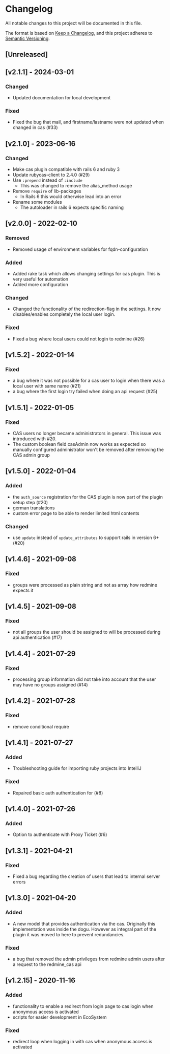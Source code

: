 # Changelog
All notable changes to this project will be documented in this file.

The format is based on [Keep a Changelog](https://keepachangelog.com/en/1.0.0/),
and this project adheres to [Semantic Versioning](https://semver.org/spec/v2.0.0.html).

## [Unreleased]

## [v2.1.1] - 2024-03-01
### Changed
- Updated documentation for local development

### Fixed
- Fixed the bug that mail, and firstname/lastname were not updated when changed in cas (#33)

## [v2.1.0] - 2023-06-16
### Changed
- Make cas plugin compatible with rails 6 and ruby 3
- Update rubycas-client to 2.4.0 (#29)
- Use `:prepend` instead of `:include`
  - This was changed to remove the alias_method usage
- Remove `require` of lib-packages
  - In Rails 6 this would otherwise lead into an error
- Rename some modules
  - The autoloader in rails 6 expects specific naming

## [v2.0.0] - 2022-02-10
### Removed
- Removed usage of environment variables for fqdn-configuration

### Added
- Added rake task which allows changing settings for cas plugin. This is very useful for automation
- Added more configuration

### Changed
- Changed the functionality of the redirection-flag in the settings. It now disables/enables completely the local user login.

### Fixed
- Fixed a bug where local users could not login to redmine (#26)

## [v1.5.2] - 2022-01-14
### Fixed
- a bug where it was not possible for a cas user to login when there was a local user with same name (#21)
- a bug where the first login try failed when doing an api request (#25)

## [v1.5.1] - 2022-01-05
### Fixed
- CAS users no longer became administrators in general. This issue was introduced with #20.
- The custom boolean field casAdmin now works as expected so manually configured administrator won't be removed
after removing the CAS admin group

## [v1.5.0] - 2022-01-04
### Added
- the `auth_source` registration for the CAS plugin is now part of the plugin setup step (#20)
- german translations
- custom error page to be able to render limited html contents

### Changed
- use `update` instead of `update_attributes` to support rails in version 6+ (#20)

## [v1.4.6] - 2021-09-08
### Fixed
- groups were processed as plain string and not as array how redmine expects it

## [v1.4.5] - 2021-09-08
### Fixed
- not all groups the user should be assigned to will be processed during api authentication (#17)

## [v1.4.4] - 2021-07-29
### Fixed
- processing group information did not take into account that the user may have no groups assigned (#14) 

## [v1.4.2] - 2021-07-28
### Fixed 
- remove conditional require

## [v1.4.1] - 2021-07-27
### Added
- Troubleshooting guide for importing ruby projects into IntelliJ

### Fixed
- Repaired basic auth authentication for (#8)

## [v1.4.0] - 2021-07-26
### Added
- Option to authenticate with Proxy Ticket (#6)

## [v1.3.1] - 2021-04-21
### Fixed
- Fixed a bug regarding the creation of users that lead to internal server errors

## [v1.3.0] - 2021-04-20
### Added
- A new model that provides authentication via the cas. 
  Originally this implementation was inside the dogu. 
  However as integral part of the plugin it was moved to here to prevent redundancies.

### Fixed
- a bug that removed the admin privileges from redmine admin users after a request to the redmine_cas api

## [v1.2.15] - 2020-11-16
### Added
- functionality to enable a redirect from login page to cas login when anonymous access is activated
- scripts for easier development in EcoSystem

### Fixed
- redirect loop when logging in with cas when anonymous access is activated
